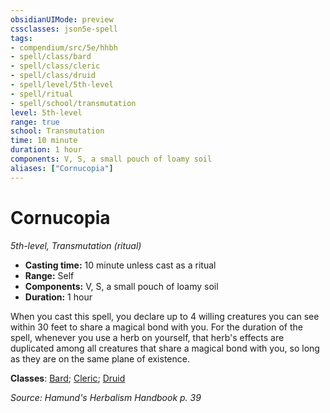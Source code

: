 ```yaml
---
obsidianUIMode: preview
cssclasses: json5e-spell
tags:
- compendium/src/5e/hhbh
- spell/class/bard
- spell/class/cleric
- spell/class/druid
- spell/level/5th-level
- spell/ritual
- spell/school/transmutation
level: 5th-level
range: true
school: Transmutation
time: 10 minute
duration: 1 hour
components: V, S, a small pouch of loamy soil
aliases: ["Cornucopia"]
---
```

# Cornucopia
*5th-level, Transmutation (ritual)*  

- **Casting time:** 10 minute unless cast as a ritual
- **Range:** Self
- **Components:** V, S, a small pouch of loamy soil
- **Duration:** 1 hour

When you cast this spell, you declare up to 4 willing creatures you can see within 30 feet to share a magical bond with you. For the duration of the spell, whenever you use a herb on yourself, that herb's effects are duplicated among all creatures that share a magical bond with you, so long as they are on the same plane of existence.

**Classes**: [Bard](list-spells-classes-bard); [Cleric](list-spells-classes-cleric); [Druid](list-spells-classes-druid)

*Source: Hamund's Herbalism Handbook p. 39*